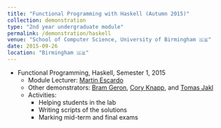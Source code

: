 ```yaml
---
title: "Functional Programming with Haskell (Autumn 2015)"
collection: demonstration
type: "2nd year undergraduate module"
permalink: /demonstration/haskell
venue: "School of Computer Science, University of Birmingham 🇬🇧"
date: 2015-09-26
location: "Birmingham 🇬🇧"
---
```


* Functional Programming, Haskell, Semester 1, 2015
   * Module Lecturer: [Martin Escardo](http://www.cs.bham.ac.uk/~mhe/) 
   * Other demonstrators: [Bram Geron](https://bram.xyz/blog/), [Cory Knapp](http://www.cs.bham.ac.uk/~cmk497/), and [Tomas Jakl](http://kam.mff.cuni.cz/~jaklt/)
   * Activities:
     * Helping students in the lab
     * Writing scripts of the solutions
     * Marking mid-term and final exams 

